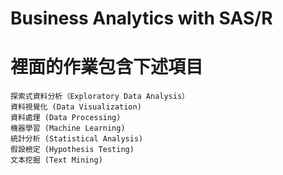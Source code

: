 # Business Analytics with SAS/R 
# 裡面的作業包含下述項目
    探索式資料分析（Exploratory Data Analysis）
    資料視覺化 (Data Visualization)
    資料處理 (Data Processing)
    機器學習 (Machine Learning)
    統計分析 (Statistical Analysis)
    假設檢定 (Hypothesis Testing)
    文本挖掘 (Text Mining)